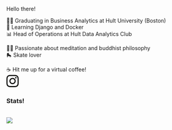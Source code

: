 <!DOCTYPE html>
<html>
  <p> Hello there! </p>
  
  
  
  🧑‍🎓 Graduating in Business Analytics at Hult University (Boston)<br>
  📘 Learning Django and Docker<br>
  📊 Head of Operations at Hult Data Analytics Club<br>
  
  🧘‍♂️ Passionate about meditation and buddhist philosophy<br>
  🛼 Skate lover<br>
  
  ☕ Hit me up for a virtual coffee!<br>
  <img src="logos\instagram-icon.svg" width="32" height="32" style="background-color:white">
  
  
  
  <h3>Stats!</h3><br>
  <img src="https://github-readme-stats.vercel.app/api?username=Nicola-Bini&&show_icons=true&title_color=ffffff&icon_color=bb2acf&text_color=daf7dc&bg_color=151515">
  
  
  
  
  
</html>
